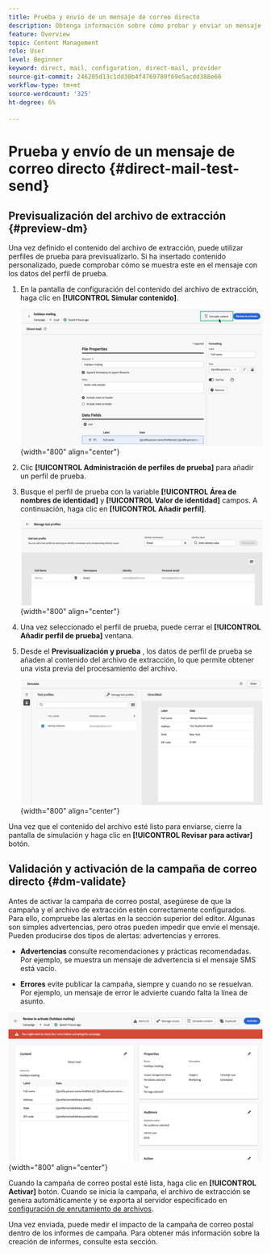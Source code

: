 ```yaml
---
title: Prueba y envío de un mensaje de correo directo
description: Obtenga información sobre cómo probar y enviar un mensaje de correo directo en Journey Optimizer
feature: Overview
topic: Content Management
role: User
level: Beginner
keyword: direct, mail, configuration, direct-mail, provider
source-git-commit: 246205d13c1dd30b4f4769780f69e5acdd388e66
workflow-type: tm+mt
source-wordcount: '325'
ht-degree: 6%

---
```


# Prueba y envío de un mensaje de correo directo {#direct-mail-test-send}

## Previsualización del archivo de extracción {#preview-dm}

Una vez definido el contenido del archivo de extracción, puede utilizar perfiles de prueba para previsualizarlo. Si ha insertado contenido personalizado, puede comprobar cómo se muestra este en el mensaje con los datos del perfil de prueba.

1. En la pantalla de configuración del contenido del archivo de extracción, haga clic en **[!UICONTROL Simular contenido]**.

   ![](assets/direct-mail-simulate-button.png){width="800" align="center"}

1. Clic **[!UICONTROL Administración de perfiles de prueba]** para añadir un perfil de prueba.

1. Busque el perfil de prueba con la variable **[!UICONTROL Área de nombres de identidad]** y **[!UICONTROL Valor de identidad]** campos. A continuación, haga clic en **[!UICONTROL Añadir perfil]**.

   ![](assets/direct-mail-test-profile.png){width="800" align="center"}

1. Una vez seleccionado el perfil de prueba, puede cerrar el **[!UICONTROL Añadir perfil de prueba]** ventana.

1. Desde el **Previsualización y prueba** , los datos de perfil de prueba se añaden al contenido del archivo de extracción, lo que permite obtener una vista previa del procesamiento del archivo.

   ![](assets/direct-mail-simulate.png){width="800" align="center"}

Una vez que el contenido del archivo esté listo para enviarse, cierre la pantalla de simulación y haga clic en **[!UICONTROL Revisar para activar]** botón.

## Validación y activación de la campaña de correo directo {#dm-validate}

Antes de activar la campaña de correo postal, asegúrese de que la campaña y el archivo de extracción estén correctamente configurados. Para ello, compruebe las alertas en la sección superior del editor. Algunas son simples advertencias, pero otras pueden impedir que envíe el mensaje. Pueden producirse dos tipos de alertas: advertencias y errores.

* **Advertencias** consulte recomendaciones y prácticas recomendadas. Por ejemplo, se muestra un mensaje de advertencia si el mensaje SMS está vacío.

* **Errores** evite publicar la campaña, siempre y cuando no se resuelvan. Por ejemplo, un mensaje de error le advierte cuando falta la línea de asunto.

![](assets/direct-mail-review.png){width="800" align="center"}

Cuando la campaña de correo postal esté lista, haga clic en **[!UICONTROL Activar]** botón. Cuando se inicia la campaña, el archivo de extracción se genera automáticamente y se exporta al servidor especificado en [configuración de enrutamiento de archivos](../direct-mail/direct-mail-configuration.md).

Una vez enviada, puede medir el impacto de la campaña de correo postal dentro de los informes de campaña. Para obtener más información sobre la creación de informes, consulte esta sección.
